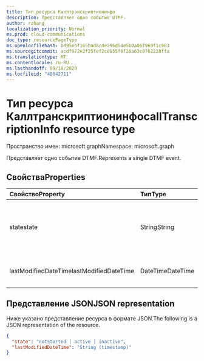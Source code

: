 ```yaml
---
title: Тип ресурса Каллтранскриптионинфо
description: Представляет одно событие DTMF.
author: rzhang
localization_priority: Normal
ms.prod: cloud-communications
doc_type: resourcePageType
ms.openlocfilehash: bd95ebf165bad8cde296d54e5b0a06f969f1c903
ms.sourcegitcommit: acdf972e2f25fef2c6855f6f28a63c0762228ffa
ms.translationtype: MT
ms.contentlocale: ru-RU
ms.lasthandoff: 09/18/2020
ms.locfileid: "48042711"
---
```

# <a name="calltranscriptioninfo-resource-type"></a><span data-ttu-id="05f3a-103">Тип ресурса Каллтранскриптионинфо</span><span class="sxs-lookup"><span data-stu-id="05f3a-103">callTranscriptionInfo resource type</span></span>

<span data-ttu-id="05f3a-104">Пространство имен: microsoft.graph</span><span class="sxs-lookup"><span data-stu-id="05f3a-104">Namespace: microsoft.graph</span></span>

<span data-ttu-id="05f3a-105">Представляет одно событие DTMF.</span><span class="sxs-lookup"><span data-stu-id="05f3a-105">Represents a single DTMF event.</span></span>

## <a name="properties"></a><span data-ttu-id="05f3a-106">Свойства</span><span class="sxs-lookup"><span data-stu-id="05f3a-106">Properties</span></span>

| <span data-ttu-id="05f3a-107">Свойство</span><span class="sxs-lookup"><span data-stu-id="05f3a-107">Property</span></span>       | <span data-ttu-id="05f3a-108">Тип</span><span class="sxs-lookup"><span data-stu-id="05f3a-108">Type</span></span>    | <span data-ttu-id="05f3a-109">Описание</span><span class="sxs-lookup"><span data-stu-id="05f3a-109">Description</span></span>|
|:---------------|:--------|:----------|
| <span data-ttu-id="05f3a-110">state</span><span class="sxs-lookup"><span data-stu-id="05f3a-110">state</span></span> | <span data-ttu-id="05f3a-111">String</span><span class="sxs-lookup"><span data-stu-id="05f3a-111">String</span></span> | <span data-ttu-id="05f3a-112">Возможные значения: `notStarted`, `active`, `inactive`.</span><span class="sxs-lookup"><span data-stu-id="05f3a-112">Possible values are: `notStarted`, `active`, `inactive`.</span></span> |
| <span data-ttu-id="05f3a-113">lastModifiedDateTime</span><span class="sxs-lookup"><span data-stu-id="05f3a-113">lastModifiedDateTime</span></span> | <span data-ttu-id="05f3a-114">DateTime</span><span class="sxs-lookup"><span data-stu-id="05f3a-114">DateTime</span></span> | <span data-ttu-id="05f3a-115">Время изменения состояния в формате UTC.</span><span class="sxs-lookup"><span data-stu-id="05f3a-115">The state modified time in UTC.</span></span> |

## <a name="json-representation"></a><span data-ttu-id="05f3a-116">Представление JSON</span><span class="sxs-lookup"><span data-stu-id="05f3a-116">JSON representation</span></span>

<span data-ttu-id="05f3a-117">Ниже указано представление ресурса в формате JSON.</span><span class="sxs-lookup"><span data-stu-id="05f3a-117">The following is a JSON representation of the resource.</span></span>

<!-- {
  "blockType": "resource",
  "optionalProperties": [
  ],
  "@odata.type": "microsoft.graph.callTranscriptionInfo"
}-->
```json
{
  "state": "notStarted | active | inactive",
  "lastModifiedDateTime": "String (timestamp)"
}
```


